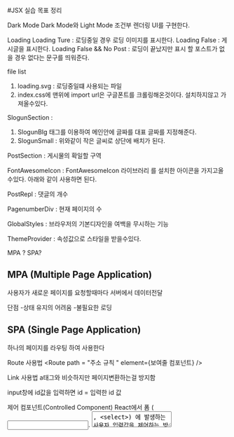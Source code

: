 #JSX 실습 목표 정리

Dark Mode
Dark Mode와 Light Mode 조건부 렌더링 UI를 구현한다.

Loading
Loading Ture : 로딩중일 경우 로딩 이미지를 표시한다.
Loading False : 게시글을 표시한다.
Loading False && No Post : 로딩이 끝났지만 표시 할 포스트가 없을 경우 없다는 문구를 띄워준다.

file list

1. loading.svg : 로딩중일떄 사용되는 파일
2. index.css에 맨위에 import url은 구글폰트를 크롤링해온것이다. 설치하지않고 가져올수있다.

SlogunSection :

1. SlogunBIg 태그를 이용하여 메인안에 글짜를 대표 글짜를 지정해준다.
2. SlogunSmall : 위와같이 작은 글씨로 상단에 배치가 된다.

PostSection : 게시물의 확일할 구역

FontAwesomeIcon : FontAwesomeIcon 라이브러리 를 설치한 아이콘을 가지고올수있다.
아래와 같이 사용하면 된다.
<FontAwesomeIcon icon={faArrowsRotate} />

PostRepl : 댓글의 개수

PagenumberDiv : 현재 페이지의 수

GlobalStyles : 브라우저의 기본디자인을 여백을 무시하는 기능

ThemeProvider : 속성값으로 스타일을 받을수있다.

MPA ? SPA?

## MPA (Multiple Page Application)

사용자가 새로운 페이지를 요청할때마다 서버에서 데이터전달

단점 -상태 유지의 어려움 -불필요한 로딩

## SPA (Single Page Application)

하나의 페이지를 라우팅 하여 사용한다

Route 사용법
<Route path = "주소 규칙 " element={보여줄 컴포넌트} />

Link 사용법
a태그와 비슷하지만 페이지변환하는걸 방지함

<Link to = "주소 > </Link>

페이지 주소 정의
-URL 파라미터 예시 : /movies/1
ex) 특정 아이디, 이름을 사용하여 조회할 때 사용 -쿼리스트링 예시 : /movies/1?detail=true
ex) 키워드 검색, 페이지네이션, 옵션 전달

useEffect()란?

리액트 컴포넌트가 렌더링 될 때마다 특정 작업을 실행 할 수 있도록 하는 Hook

형태
useEffect(function, deps)
-function : 수행하고자 하는 작업
-deps : 검사하고자 하는 값 또는 배열, 배열형태이다.

가장 처음 렌더링 될 때 한번만 실행 - 빈 배열 넣기
useEffect( function , [ ] )

특정 props 나 state가 바뀔 때 실행 - 특정 값 넣기
useEffect(function, [바뀌는 값]

useMome() 란 ?

성능 최적화를 위해 연산된 값을 재사용하게 해주는 Hook

형태
useMome ( function , deps)

- function : 어떤 연산을 할 지 정의하는 함수
- deps : 검사를 하고자 하는 값 또는 배열, 배열형태이다.

특정 값이 바귀면 함수를 호출하여 안산하고, 값이 바뀌지 않으면 재사용한다.

일반적인<form>의 방식

<form>
	<input type = "text" name="id" />
</form>

input창에 id값을 입력하면 id = 입력한 id 값

제어 컴포넌트(Controlled Component)
React에서 폼 (<input>. <textarea>, <select>) 에 발생하는 사용자 입력값을 제어하는 방식
